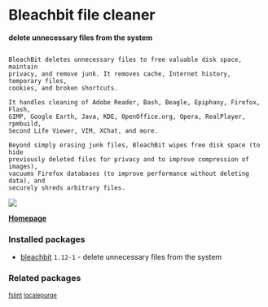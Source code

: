 # Bleachbit file cleaner

__delete unnecessary files from the system__

```

BleachBit deletes unnecessary files to free valuable disk space, maintain
privacy, and remove junk. It removes cache, Internet history, temporary files,
cookies, and broken shortcuts.

It handles cleaning of Adobe Reader, Bash, Beagle, Epiphany, Firefox, Flash,
GIMP, Google Earth, Java, KDE, OpenOffice.org, Opera, RealPlayer, rpmbuild,
Second Life Viewer, VIM, XChat, and more.

Beyond simply erasing junk files, BleachBit wipes free disk space (to hide
previously deleted files for privacy and to improve compression of images),
vacuums Firefox databases (to improve performance without deleting data), and
securely shreds arbitrary files.

```

[![](https://screenshots.debian.net/thumbnail-with-version/bleachbit/9001)](https://screenshots.debian.net/screenshot-with-version/bleachbit/9001)



**[Homepage](https://www.bleachbit.org/)**

### Installed packages

* [bleachbit](https://packages.debian.org/stretch/bleachbit) `1.12-1` - delete unnecessary files from the system

### Related packages

<sub> [fslint](https://packages.debian.org/stretch/fslint) [localepurge](https://packages.debian.org/stretch/localepurge)  </sub>
